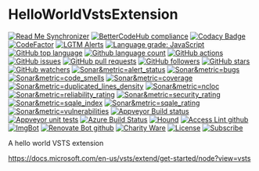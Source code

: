 # HelloWorldVstsExtension

<!--BadgesSTART-->
<!-- Powered by https://github.com/GregTrevellick/ReadMeSynchronizer -->
[![Read Me Synchronizer](https://img.shields.io/badge/-powered%20by%20ReadMeSynchronizer-brightgreen.svg)](https://github.com/GregTrevellick/ReadMeSynchronizer)
[![BetterCodeHub compliance](https://bettercodehub.com/edge/badge/GregTrevellick/HelloWorldVstsExtension?branch=master)](https://bettercodehub.com/results/GregTrevellick/HelloWorldVstsExtension)
[![Codacy Badge](https://api.codacy.com/project/badge/Grade/5c49e26432e541c5861195ed4a425ac8)](https://www.codacy.com/project/gtrevellick/HelloWorldVstsExtension/dashboard?utm_source=github.com&amp;utm_medium=referral&amp;utm_content=GregTrevellick/HelloWorldVstsExtension&amp;utm_campaign=Badge_Grade_Dashboard)
 [![CodeFactor](https://www.codefactor.io/repository/github/GregTrevellick/HelloWorldVstsExtension/badge)](https://www.codefactor.io/repository/github/GregTrevellick/HelloWorldVstsExtension)
  [![LGTM Alerts](https://img.shields.io/lgtm/alerts/g/GregTrevellick/HelloWorldVstsExtension.svg?logo=lgtm&logoWidth=18)](https://lgtm.com/projects/g/GregTrevellick/HelloWorldVstsExtension/alerts/)
[![Language grade: JavaScript](https://img.shields.io/lgtm/grade/javascript/g/GregTrevellick/HelloWorldVstsExtension.svg?logo=lgtm&logoWidth=18)](https://lgtm.com/projects/g/GregTrevellick/HelloWorldVstsExtension/context:javascript)
[![GitHub top language](https://img.shields.io/github/languages/top/GregTrevellick/HelloWorldVstsExtension.svg)](https://github.com/GregTrevellick/HelloWorldVstsExtension)
[![Github language count](https://img.shields.io/github/languages/count/GregTrevellick/HelloWorldVstsExtension.svg)](https://github.com/GregTrevellick/HelloWorldVstsExtension)
[![GitHub actions](https://github.com/GregTrevellick/HelloWorldVstsExtension/workflows/.NET%20Core%20CI/badge.svg)](https://github.com/GregTrevellick/HelloWorldVstsExtension/actions)
[![GitHub issues](https://img.shields.io/github/issues-raw/GregTrevellick/HelloWorldVstsExtension.svg)](https://github.com/GregTrevellick/HelloWorldVstsExtension/issues)
[![GitHub pull requests](https://img.shields.io/github/issues-pr-raw/GregTrevellick/HelloWorldVstsExtension.svg)](https://github.com/GregTrevellick/HelloWorldVstsExtension/pulls)
[![GitHub followers](https://img.shields.io/github/followers/GregTrevellick.svg)](https://github.com/GregTrevellick?tab=followers)
[![GitHub stars](https://img.shields.io/github/stars/GregTrevellick/HelloWorldVstsExtension.svg)](https://github.com/GregTrevellick/HelloWorldVstsExtension)
[![GitHub watchers](https://img.shields.io/github/watchers/GregTrevellick/HelloWorldVstsExtension.svg)](https://github.com/GregTrevellick/HelloWorldVstsExtension/watchers)
[![Sonar&metric=alert_status](https://sonarcloud.io/api/project_badges/measure?project=HelloWorldVstsExtension&metric=alert_status)](https://sonarcloud.io/dashboard?id=HelloWorldVstsExtension)
[![Sonar&metric=bugs](https://sonarcloud.io/api/project_badges/measure?project=HelloWorldVstsExtension&metric=bugs)](https://sonarcloud.io/component_measures?id=HelloWorldVstsExtension&metric=bugs)
[![Sonar&metric=code_smells](https://sonarcloud.io/api/project_badges/measure?project=HelloWorldVstsExtension&metric=code_smells)](https://sonarcloud.io/component_measures?id=HelloWorldVstsExtension&metric=code_smells)
[![Sonar&metric=coverage](https://sonarcloud.io/api/project_badges/measure?project=HelloWorldVstsExtension&metric=coverage)](https://sonarcloud.io/component_measures?id=HelloWorldVstsExtension&metric=Coverage)
[![Sonar&metric=duplicated_lines_density](https://sonarcloud.io/api/project_badges/measure?project=HelloWorldVstsExtension&metric=duplicated_lines_density)](https://sonarcloud.io/component_measures?id=HelloWorldVstsExtension&metric=duplicated_lines)
[![Sonar&metric=ncloc](https://sonarcloud.io/api/project_badges/measure?project=HelloWorldVstsExtension&metric=ncloc)](https://sonarcloud.io/component_measures?id=HelloWorldVstsExtension&metric=ncloc)
[![Sonar&metric=reliability_rating](https://sonarcloud.io/api/project_badges/measure?project=HelloWorldVstsExtension&metric=reliability_rating)](https://sonarcloud.io/component_measures?id=HelloWorldVstsExtension&metric=reliability_rating)
[![Sonar&metric=security_rating](https://sonarcloud.io/api/project_badges/measure?project=HelloWorldVstsExtension&metric=security_rating)](https://sonarcloud.io/component_measures?id=HelloWorldVstsExtension&metric=security_rating)
[![Sonar&metric=sqale_index](https://sonarcloud.io/api/project_badges/measure?project=HelloWorldVstsExtension&metric=sqale_index)](https://sonarcloud.io/component_measures?id=HelloWorldVstsExtension&metric=sqale_index)
[![Sonar&metric=sqale_rating](https://sonarcloud.io/api/project_badges/measure?project=HelloWorldVstsExtension&metric=sqale_rating)](https://sonarcloud.io/component_measures?id=HelloWorldVstsExtension&metric=sqale_rating)
[![Sonar&metric=vulnerabilities](https://sonarcloud.io/api/project_badges/measure?project=HelloWorldVstsExtension&metric=vulnerabilities)](https://sonarcloud.io/component_measures?id=HelloWorldVstsExtension&metric=vulnerabilities)
[![Appveyor Build status](https://ci.appveyor.com/api/projects/status/7j2jfhasrr3kt5mx?svg=true)](https://ci.appveyor.com/project/GregTrevellick/HelloWorldVstsExtension)
[![Appveyor unit tests](https://img.shields.io/appveyor/tests/GregTrevellick/HelloWorldVstsExtension.svg)](https://ci.appveyor.com/project/GregTrevellick/HelloWorldVstsExtension/build/tests)
[![Azure Build Status](https://gregtrevellick.visualstudio.com/HelloWorldVstsExtension/_apis/build/status/HelloWorldVstsExtension)](https://gregtrevellick.visualstudio.com/HelloWorldVstsExtension/_build/latest?definitionId=35)
[![Hound](https://img.shields.io/badge/hound_ci-checked-brightgreen.svg)](https://houndci.com/)
[![Access Lint github](https://img.shields.io/badge/a11y-checked-brightgreen.svg)](https://www.accesslint.com)
[![ImgBot](https://img.shields.io/badge/images-optimized-brightgreen.svg)](https://imgbot.net/)
[![Renovate Bot github](https://img.shields.io/badge/renovatebot-checked-brightgreen.svg)](https://renovatebot.com/)
[![Charity Ware](https://img.shields.io/badge/charity%20ware-thank%20you-brightgreen.svg)](https://github.com/GregTrevellick/MiscellaneousArtefacts/wiki/Charity-Ware)
[![License](https://img.shields.io/github/license/gittools/gitlink.svg)](/LICENSE.txt)
[![Subscribe](https://img.shields.io/badge/subscribe%20to%20receive%20notificatons-grey.svg)](https://github.com/GregTrevellick/HelloWorldVstsExtension/subscription)
 
<!--BadgesEND-->

A hello world VSTS extension

https://docs.microsoft.com/en-us/vsts/extend/get-started/node?view=vsts

